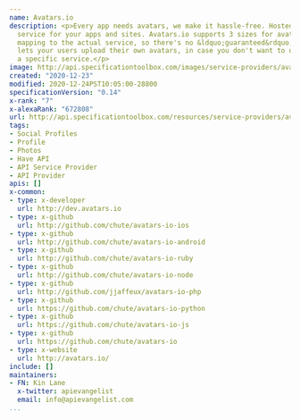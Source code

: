 ```yaml
---
name: Avatars.io
description: <p>Every app needs avatars, we make it hassle-free. Hosted user avatar
  service for your apps and sites. Avatars.io supports 3 sizes for avatars. We are
  mapping to the actual service, so there's no &ldquo;guaranteed&rdquo; size. Avatars.io
  lets your users upload their own avatars, in case you don't want to use one from
  a specific service.</p>
image: http://api.specificationtoolbox.com/images/service-providers/avatars-io.jpg
created: "2020-12-23"
modified: 2020-12-24PST10:05:00-28800
specificationVersion: "0.14"
x-rank: "7"
x-alexaRank: "672808"
url: http://api.specificationtoolbox.com/resources/service-providers/avatars-io/
tags:
- Social Profiles
- Profile
- Photos
- Have API
- API Service Provider
- API Provider
apis: []
x-common:
- type: x-developer
  url: http://dev.avatars.io
- type: x-github
  url: http://github.com/chute/avatars-io-ios
- type: x-github
  url: http://github.com/chute/avatars-io-android
- type: x-github
  url: http://github.com/chute/avatars-io-ruby
- type: x-github
  url: http://github.com/chute/avatars-io-node
- type: x-github
  url: http://github.com/jjaffeux/avatars-io-php
- type: x-github
  url: https://github.com/chute/avatars-io-python
- type: x-github
  url: https://github.com/chute/avatars-io-js
- type: x-github
  url: https://github.com/chute/avatars-io
- type: x-website
  url: http://avatars.io/
include: []
maintainers:
- FN: Kin Lane
  x-twitter: apievangelist
  email: info@apievangelist.com
...
```

